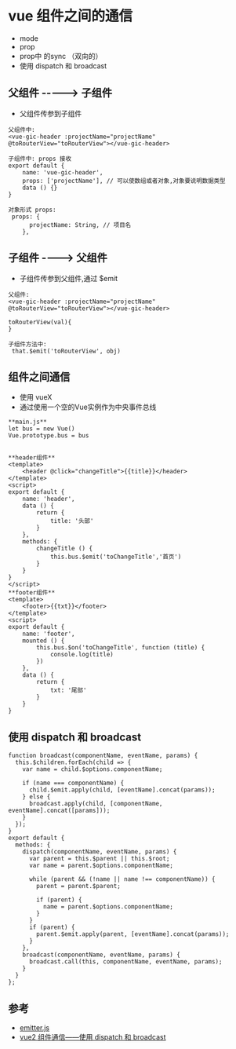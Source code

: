 # vue 组件之间的通信

- mode
- prop
- prop中 的sync （双向的）
- 使用 dispatch 和 broadcast



## 父组件 -----> 子组件

- 父组件传参到子组件

```
父组件中:
<vue-gic-header :projectName="projectName"   @toRouterView="toRouterView"></vue-gic-header>

子组件中: props 接收
export default {
    name: 'vue-gic-header',
    props: ['projectName'], // 可以使数组或者对象,对象要说明数据类型
    data () {}
}

对象形式 props:
 props: {
      projectName: String, // 项目名
    },
```

## 子组件 ----> 父组件
- 子组件传参到父组件,通过 $emit
```
父组件:
<vue-gic-header :projectName="projectName"   @toRouterView="toRouterView"></vue-gic-header>

toRouterView(val){
}

子组件方法中:
 that.$emit('toRouterView', obj)
```

## 组件之间通信

- 使用 vueX
- 通过使用一个空的Vue实例作为中央事件总线
```
**main.js**
let bus = new Vue()
Vue.prototype.bus = bus


**header组件**
<template>
    <header @click="changeTitle">{{title}}</header>
</template>
<script>
export default {
    name: 'header',
    data () {
        return {
            title: '头部'
        }
    },
    methods: {
        changeTitle () {
            this.bus.$emit('toChangeTitle','首页')
        }
    }
}
</script>
**footer组件**
<template>
    <footer>{{txt}}</footer>
</template>
<script>
export default {
    name: 'footer',
    mounted () {
        this.bus.$on('toChangeTitle', function (title) {
            console.log(title)
        })
    },
    data () {
        return {
            txt: '尾部'
        }
    }
}
```


## 使用 dispatch 和 broadcast

```
function broadcast(componentName, eventName, params) {
  this.$children.forEach(child => {
    var name = child.$options.componentName;

    if (name === componentName) {
      child.$emit.apply(child, [eventName].concat(params));
    } else {
      broadcast.apply(child, [componentName, eventName].concat([params]));
    }
  });
}
export default {
  methods: {
    dispatch(componentName, eventName, params) {
      var parent = this.$parent || this.$root;
      var name = parent.$options.componentName;

      while (parent && (!name || name !== componentName)) {
        parent = parent.$parent;

        if (parent) {
          name = parent.$options.componentName;
        }
      }
      if (parent) {
        parent.$emit.apply(parent, [eventName].concat(params));
      }
    },
    broadcast(componentName, eventName, params) {
      broadcast.call(this, componentName, eventName, params);
    }
  }
};
```

## 参考
- [emitter.js](https://github.com/ElemeFE/element/blob/dev/src/mixins/emitter.js)
- [vue2 组件通信——使用 dispatch 和 broadcast](https://lz5z.com/vue2%E7%BB%84%E4%BB%B6%E9%80%9A%E4%BF%A1-%E4%BD%BF%E7%94%A8dispatch%E5%92%8Cbroadcast/)

